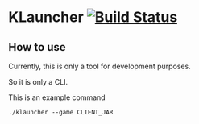 # KLauncher [![Build Status](https://ci.potatocorp.dev/view/Kakara/job/KLauncher/badge/icon)](https://ci.potatocorp.dev/view/Kakara/job/KLauncher/)


## How to use
Currently, this is only a tool for development purposes.

So it is only a CLI.

This is an example command

`./klauncher --game CLIENT_JAR`
